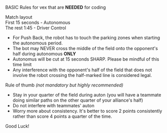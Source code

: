 BASIC Rules for vex that are **NEEDED** for coding

Match layout  
First 15 seconds - Autonomous  
The rest 1:45 - Driver Control  

- For Push Back, the robot has to touch the parking zones when starting the autonomous period.
- The bot may NEVER cross the middle of the field onto the opponent's half during autonomous **ONLY**
- Autonomus will be cut at 15 seconds SHARP. Please be mindful of this time limit
- Any interference with the opponent's half of the field that does not involve the robot crossing the half-marked line is considered legal.

Rule of thumb *(not mandatory but highly recommended)*
- Stay in your quarter of the field during auton (you will have a teammate doing similar paths on the other quarter of your alliance's half)
- Do not interfere with teammates' auton
- Worry more about consistency. It's better to score 2 points consistently rather than score 4 points a quarter of the time.

Good Luck!
